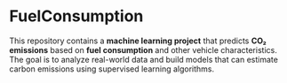 # FuelConsumption
This repository contains a **machine learning project** that predicts **CO₂ emissions** based on **fuel consumption** and other vehicle characteristics.   The goal is to analyze real-world data and build models that can estimate carbon emissions using supervised learning algorithms.
